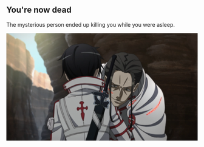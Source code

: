## You're now dead

The mysterious person ended up killing you while you were asleep.    

![](../images/accept-death.png)    
